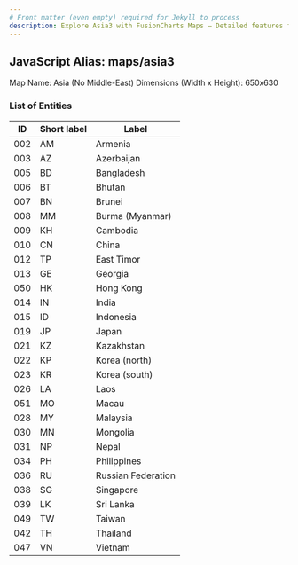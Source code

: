 ```yaml
---
# Front matter (even empty) required for Jekyll to process
description: Explore Asia3 with FusionCharts Maps – Detailed features for seamless integration. Try now & enhance your data visualization today! 
---
```


## JavaScript Alias: maps/asia3

Map Name: Asia (No Middle-East)
Dimensions (Width x Height): 650x630

### List of Entities

| ID  | Short label | Label              |
| --- | ----------- | ------------------ |
| 002 | AM          | Armenia            |
| 003 | AZ          | Azerbaijan         |
| 005 | BD          | Bangladesh         |
| 006 | BT          | Bhutan             |
| 007 | BN          | Brunei             |
| 008 | MM          | Burma (Myanmar)    |
| 009 | KH          | Cambodia           |
| 010 | CN          | China              |
| 012 | TP          | East Timor         |
| 013 | GE          | Georgia            |
| 050 | HK          | Hong Kong          |
| 014 | IN          | India              |
| 015 | ID          | Indonesia          |
| 019 | JP          | Japan              |
| 021 | KZ          | Kazakhstan         |
| 022 | KP          | Korea (north)      |
| 023 | KR          | Korea (south)      |
| 026 | LA          | Laos               |
| 051 | MO          | Macau              |
| 028 | MY          | Malaysia           |
| 030 | MN          | Mongolia           |
| 031 | NP          | Nepal              |
| 034 | PH          | Philippines        |
| 036 | RU          | Russian Federation |
| 038 | SG          | Singapore          |
| 039 | LK          | Sri Lanka          |
| 049 | TW          | Taiwan             |
| 042 | TH          | Thailand           |
| 047 | VN          | Vietnam            |
